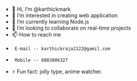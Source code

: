 - 👋 Hi, I’m @karthickmark
- 👀 I’m interested in creating web application
- 🌱 I’m currently learning Node.js
- 💞️ I’m looking to collaborate on real-time projects
- 📫 How to reach me
-      E-mail -- karthickraja2122@gamil.com
-      Mobile -- 8883806327
- ⚡ Fun fact: jolly type, anime watcher.

<!---
karthickmark/karthickmark is a ✨ special ✨ repository because its `README.md` (this file) appears on your GitHub profile.
You can click the Preview link to take a look at your changes.
--->
